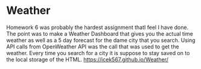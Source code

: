 # Weather


Homework 6 was probably the hardest assignment thatI feel I have done. The point was to make a Weather Dashboard that gives you the actual time weather as well as a 5 day forecast for the dame city that you search. Using API calls from OpenWeather API was the call that was used to get the weather. Every time you search for a city it is suppose to stay saved on to the local storage of the HTML. 
https://icek567.github.io/Weather/
